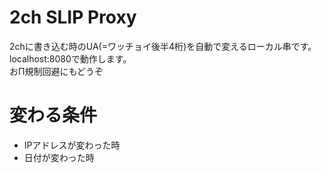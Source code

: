 # 2ch SLIP Proxy
2chに書き込む時のUA(=ワッチョイ後半4桁)を自動で変えるローカル串です。  
localhost:8080で動作します。  
おΠ規制回避にもどうぞ  

# 変わる条件
* IPアドレスが変わった時
* 日付が変わった時
